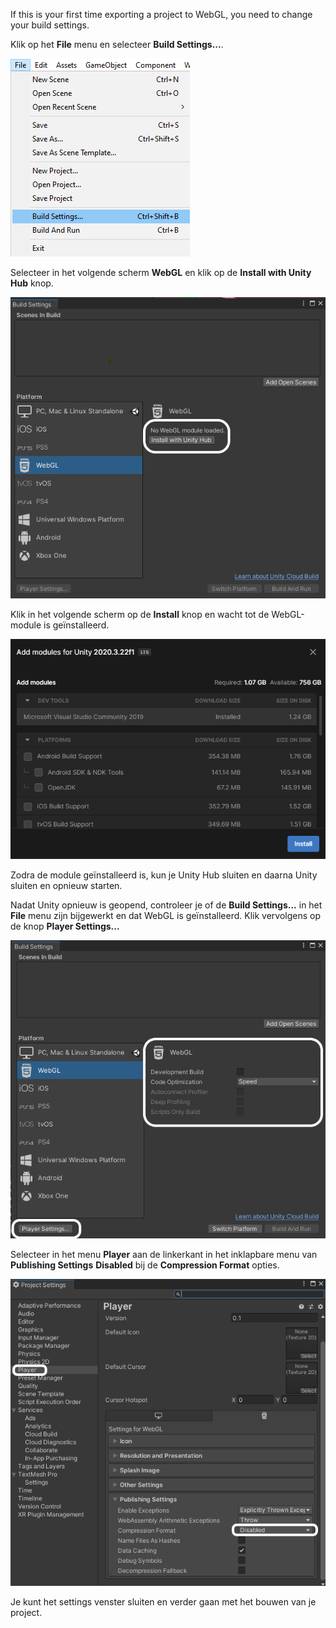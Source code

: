 If this is your first time exporting a project to WebGL, you need to change your build settings.

Klik op het **File** menu en selecteer **Build Settings...**.

![File menu geselecteerd en Build settings gemarkeerd](images/1_file_build_settings.png)

Selecteer in het volgende scherm **WebGL** en klik op de **Install with Unity Hub** knop.

![WebGL optie geselecteerd en de Install with Unity Hub knop gemarkeerd](images/2_install_webgl.png)

Klik in het volgende scherm op de **Install** knop en wacht tot de WebGL-module is geïnstalleerd.

![Add modules scherm met Install button gemarkeerd](images/3_add_modules.png)

Zodra de module geïnstalleerd is, kun je Unity Hub sluiten en daarna Unity sluiten en opnieuw starten.

Nadat Unity opnieuw is geopend, controleer je of de **Build Settings...** in het **File** menu zijn bijgewerkt en dat WebGL is geïnstalleerd. Klik vervolgens op de knop **Player Settings...**

![Build settings venster wordt weergegeven met de WebGL opties gemarkeerd en de Player Settings button gemarkeerd](images/5_webgl_installed.png)

Selecteer in het menu **Player** aan de linkerkant in het inklapbare menu van **Publishing Settings** **Disabled** bij de **Compression Format** opties.

![Project setting venster met het Player menu gemarkeerd en de Compression format ingesteld op Disabled en gemarkeerd](images/6_disable_compression.png)

Je kunt het settings venster sluiten en verder gaan met het bouwen van je project.
